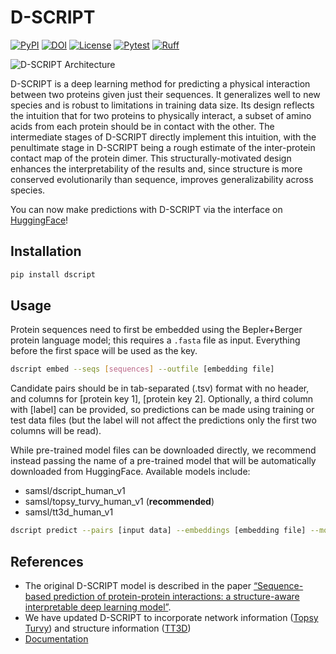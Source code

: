 # D-SCRIPT
[![PyPI](https://img.shields.io/pypi/v/dscript)](https://pypi.org/project/dscript/)
[![DOI](https://zenodo.org/badge/308463847.svg)](https://zenodo.org/badge/latestdoi/308463847)
[![License](https://img.shields.io/github/license/samsledje/D-SCRIPT)](https://github.com/samsledje/D-SCRIPT/blob/main/LICENSE)
[![Pytest](https://github.com/samsledje/D-SCRIPT/actions/workflows/autorun-tests.yml/badge.svg)](https://github.com/samsledje/D-SCRIPT/actions/workflows/autorun-tests.yml)
[![Ruff](https://img.shields.io/endpoint?url=https://raw.githubusercontent.com/astral-sh/ruff/main/assets/badge/v2.json)](https://github.com/astral-sh/ruff)

![D-SCRIPT Architecture](docs/source/img/dscript_architecture.png)

D-SCRIPT is a deep learning method for predicting a physical interaction between two proteins given just their sequences. It generalizes well to new species and is robust to limitations in training data size. Its design reflects the intuition that for two proteins to physically interact, a subset of amino acids from each protein should be in contact with the other. The intermediate stages of D-SCRIPT directly implement this intuition, with the penultimate stage in D-SCRIPT being a rough estimate of the inter-protein contact map of the protein dimer. This structurally-motivated design enhances the interpretability of the results and, since structure is more conserved evolutionarily than sequence, improves generalizability across species.

You can now make predictions with D-SCRIPT via the interface on [HuggingFace](https://huggingface.co/spaces/samsl/D-SCRIPT)!

## Installation

```bash
pip install dscript
```

## Usage

Protein sequences need to first be embedded using the Bepler+Berger protein language model; this requires a `.fasta` file as input. Everything before the first space will be used as the key.

```bash
dscript embed --seqs [sequences] --outfile [embedding file]
```

Candidate pairs should be in tab-separated (.tsv) format with no header, and columns for [protein key 1], [protein key 2]. Optionally, a third column with [label] can be provided, so predictions can be made using training or test data files (but the label will not affect the predictions only the first two columns will be read).

While pre-trained model files can be downloaded directly, we recommend instead passing the name of a pre-trained model that will be automatically downloaded from HuggingFace. Available models include:

- samsl/dscript_human_v1
- samsl/topsy_turvy_human_v1 (**recommended**)
- samsl/tt3d_human_v1

```bash
dscript predict --pairs [input data] --embeddings [embedding file] --model [model file] --outfile [predictions file]
```

## References
 - The original D-SCRIPT model is described in the paper [“Sequence-based prediction of protein-protein interactions: a structure-aware interpretable deep learning model”](https://www.biorxiv.org/content/10.1101/2021.01.22.427866v1).
 - We have updated D-SCRIPT to incorporate network information ([Topsy Turvy](https://academic.oup.com/bioinformatics/article/38/Supplement_1/i264/6617505)) and structure information ([TT3D](https://academic.oup.com/bioinformatics/article/39/11/btad663/7332153))
- [Documentation](https://d-script.readthedocs.io/en/main/)
